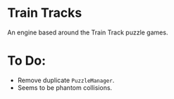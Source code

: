 # Train Tracks

An engine based around the Train Track puzzle games.

# To Do:

- Remove duplicate `PuzzleManager`.
- Seems to be phantom collisions.